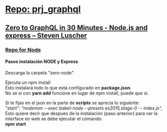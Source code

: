 <!--
README.md branch master 1.0.0

https://youtu.be/UBGzsb2UkeY?t=879
https://github.com/eacevedof/prj_graphql
-->
<h1>
    <a href="https://github.com/eacevedof/prj_graphql">Repo: prj_graphql</a>
</h1>
<h2>
    <a href="https://youtu.be/UBGzsb2UkeY?t=879">Zero to GraphQL in 30 Minutes - Node.js and express – Steven Luscher</a>
</h2>
<h3>
    <a href="https://github.com/steveluscher/zero-to-graphql/tree/master/zero-node">Repo for Node</a>
</h3>

<h4>Pasos instalación NODE y Express</h4>
<p>    
    Descarga la carpeta "zero-node" 
</p>
<p>
    Ejecuta un npm install <br/>
    Esto instalará todo lo que está configurado en <b>package.json</b>.<br/>
    No se si con <b>yarn add</b> funcione en lugar de npm install, puede que si.
</p>
<p>
    Si te fijas en el json en la parte de <b>scripts</b> se aprecia lo siguiente:<br/>
    <i>"start": "nodemon --exec babel-node --presets es2015,stage-0 -- index.js",</i><br/>
    Esto quiere decir que despues de la instalación (paso anterior) para ver la interface
    en web se debe ejecutar el comando:<br/>
    <b>npm start</b>
</p>



